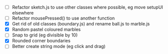 - [ ] Refactor sketch.js to use other classes where possible, eg move setupUI elsewhere
- [ ] Refactor mousePressed() to use another function
- [x] Get rid of old classes (boundary.js) and rename ball.js to marble.js
- [x] Random pastel coloured marbles
- [ ] Snap to grid (eg divisible by 10)
- [x] Rounded corner boundaries
- [ ] Better create string mode (eg click and drag)